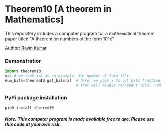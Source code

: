 # Theorem10 [A theorem in Mathematics]
This repository includes a computer program for a mathematical theorem paper titled "A theorem on numbers of the form 10^x"

Author: [Ravin Kumar](https://mr-ravin.github.io)

### Demonstration

```python
import theorem10
x=4 # we took x=4 as an example, for number of form 10^x 
num_bits=theorem10.get_bits(x)  # here, we pass x to get_bits function, and it returns number of bits 
                                # that will always represent total numbers greater than 10^x
```

### PyPi package installation

```
pip3 install theorem10
```
##### Note: This computer program is made available free to use. Please use this code at your own risk.
